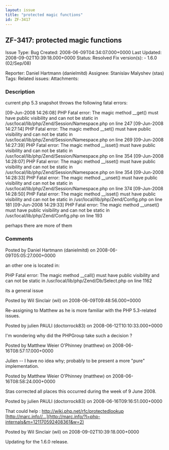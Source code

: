 ```yaml
---
layout: issue
title: "protected magic functions"
id: ZF-3417
---
```


ZF-3417: protected magic functions
----------------------------------

 Issue Type: Bug Created: 2008-06-09T04:34:07.000+0000 Last Updated: 2008-09-02T10:39:18.000+0000 Status: Resolved Fix version(s): - 1.6.0 (02/Sep/08)
 
 Reporter:  Daniel Hartmann (danielmitd)  Assignee:  Stanislav Malyshev (stas)  Tags: 
 Related issues: 
 Attachments: 
### Description

current php 5.3 snapshot throws the following fatal errors:

[09-Jun-2008 14:26:08] PHP Fatal error: The magic method \_\_get() must have public visibility and can not be static in /usr/local/lib/php/Zend/Session/Namespace.php on line 247 [09-Jun-2008 14:27:14] PHP Fatal error: The magic method \_\_set() must have public visibility and can not be static in /usr/local/lib/php/Zend/Session/Namespace.php on line 269 [09-Jun-2008 14:27:39] PHP Fatal error: The magic method \_\_isset() must have public visibility and can not be static in /usr/local/lib/php/Zend/Session/Namespace.php on line 354 [09-Jun-2008 14:28:07] PHP Fatal error: The magic method \_\_isset() must have public visibility and can not be static in /usr/local/lib/php/Zend/Session/Namespace.php on line 354 [09-Jun-2008 14:28:33] PHP Fatal error: The magic method \_\_unset() must have public visibility and can not be static in /usr/local/lib/php/Zend/Session/Namespace.php on line 374 [09-Jun-2008 14:28:50] PHP Fatal error: The magic method \_\_isset() must have public visibility and can not be static in /usr/local/lib/php/Zend/Config.php on line 181 [09-Jun-2008 14:29:33] PHP Fatal error: The magic method \_\_unset() must have public visibility and can not be static in /usr/local/lib/php/Zend/Config.php on line 193

perhaps there are more of them

 

 

### Comments

Posted by Daniel Hartmann (danielmitd) on 2008-06-09T05:05:27.000+0000

an other one is located in:

PHP Fatal error: The magic method \_\_call() must have public visibility and can not be static in /usr/local/lib/php/Zend/Db/Select.php on line 1162

its a general issue

 

 

Posted by Wil Sinclair (wil) on 2008-06-09T09:48:56.000+0000

Re-assigning to Matthew as he is more familiar with the PHP 5.3-related issues.

 

 

Posted by julien PAULI (doctorrock83) on 2008-06-12T10:10:33.000+0000

I'm wondering why did the PHPGroup take such a decision ?

 

 

Posted by Matthew Weier O'Phinney (matthew) on 2008-06-16T08:57:17.000+0000

Julien -- I have no idea why; probably to be present a more "pure" implementation.

 

 

Posted by Matthew Weier O'Phinney (matthew) on 2008-06-16T08:58:24.000+0000

Stas corrected all places this occurred during the week of 9 June 2008.

 

 

Posted by julien PAULI (doctorrock83) on 2008-06-16T09:16:51.000+0000

That could help : <http://wiki.php.net/rfc/protectedlookup> [http://marc.info//…](http://marc.info/?l=php-internals&m=121170592408361&w=2)

 

 

Posted by Wil Sinclair (wil) on 2008-09-02T10:39:18.000+0000

Updating for the 1.6.0 release.

 

 